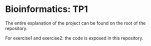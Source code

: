 # Bioinformatics: TP1

The entire explanation of the project can be found on the root of the repository.

For exercise1 and exercise2: the code is exposed in this repository. 
